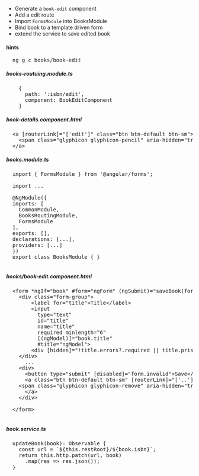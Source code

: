 * Generate a `book-edit` component
* Add a edit route
* Import `FormsModule` into BooksModule
* Bind book to a template driven form
* extend the service to save edited book


#### hints
<pre>
  ng g c books/book-edit
</pre>

##### books-routuing.module.ts
<pre>
    {
      path: ':isbn/edit',
      component: BookEditComponent
    }
</pre>

##### book-details.component.html
<pre>
  &lt;a [routerLink]="['edit']" class="btn btn-default btn-sm">
    &lt;span class="glyphicon glyphicon-pencil" aria-hidden="true">&lt;/span>
  &lt;/a>
</pre>

##### books.module.ts
<pre>
  import { FormsModule } from '@angular/forms';

  import ...

  @NgModule({
  imports: [
    CommonModule,
    BooksRoutingModule,
    FormsModule
  ],
  exports: [],
  declarations: [...],
  providers: [...]
  })
  export class BooksModule { }

</pre>

##### books/book-edit.component.html
<pre>
  &lt;form *ngIf="book" #form="ngForm" (ngSubmit)="saveBook(form.value)">
    &lt;div class="form-group">
        &lt;label for="title">Title&lt;/label>
        &lt;input 
          type="text" 
          id="title" 
          name="title" 
          required minlength="6" 
          [(ngModel)]="book.title" 
          #title="ngModel">
        &lt;div [hidden]="!title.errors?.required || title.pristine">Enter a Title&lt;/div>
    &lt;/div>
      ...
    &lt;div>
      &lt;button type="submit" [disabled]="form.invalid">Save&lt;/button>
      &lt;a class="btn btn-default btn-sm" [routerLink]="['..']">
    &lt;span class="glyphicon glyphicon-remove" aria-hidden="true">&lt;/span>
      &lt;/a>
    &lt;/div>

  &lt;/form>

</pre>

##### book.service.ts
<pre>
  updateBook(book): Observable<IBook> {
    const url = `${this.restRoot}/${book.isbn}`;
    return this.http.patch(url, book)
      .map(res => res.json());
  }
</pre>
